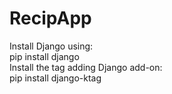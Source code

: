 # RecipApp

Install Django using:<br> pip install django<br>
Install the tag adding Django add-on:<br> pip install django-ktag

